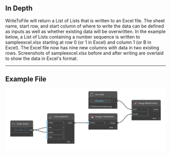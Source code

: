 ## In Depth
WriteToFile will return a List of Lists that is written to an Excel file. The sheet name, start row, and start column of where to write the data can be defined as inputs as well as whether existing data will be overwritten. In the example below, a List of Lists containing a number sequence is written to sampleexcel.xlsx starting at row 0 (or 1 in Excel) and column 1 (or B in Excel). The Excel file now has nine new columns with data in two existing rows. Screenshots of sampleexcel.xlsx before and after writing are overlaid to show the data in Excel's format.
___
## Example File

![WriteToFile](./DSCore.IO.Image.WriteToFile_img.jpg)

